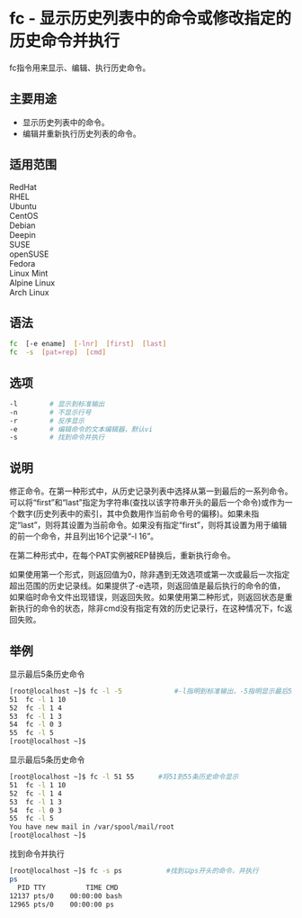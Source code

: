 # fc - 显示历史列表中的命令或修改指定的历史命令并执行
fc指令用来显示、编辑、执行历史命令。
## 主要用途
- 显示历史列表中的命令。
- 编辑并重新执行历史列表的命令。

## 适用范围

<!-- <div class="svg linux">Linux</div> -->
<div class="svg redhat">RedHat</div>
<div class="svg rhel">RHEL</div>
<div class="svg ubuntu">Ubuntu</div>
<div class="svg centos">CentOS</div>
<div class="svg debian">Debian</div>
<div class="svg deepin">Deepin</div>
<div class="svg suse">SUSE</div>
<div class="svg opensuse">openSUSE</div>
<div class="svg fedora">Fedora</div>
<div class="svg linuxmint">Linux Mint</div>
<!-- <div class="svg mxlinux">MX Linux</div> -->
<div class="svg alpinelinux">Alpine Linux</div>
<div class="svg archlinux">Arch Linux</div>

## 语法

``` bash
fc  [-e ename]  [-lnr]  [first]  [last]
fc  -s  [pat=rep]  [cmd]
```

## 选项

``` bash
-l        # 显示到标准输出
-n        # 不显示行号
-r        # 反序显示
-e        # 编辑命令的文本编辑器，默认vi
-s        # 找到命令并执行
```
## 说明

修正命令。在第一种形式中，从历史记录列表中选择从第一到最后的一系列命令。可以将“first”和“last”指定为字符串(查找以该字符串开头的最后一个命令)或作为一个数字(历史列表中的索引，其中负数用作当前命令号的偏移)。如果未指定“last”，则将其设置为当前命令。如果没有指定“first”，则将其设置为用于编辑的前一个命令，并且列出16个记录“-l 16”。

在第二种形式中，在每个PAT实例被REP替换后，重新执行命令。

如果使用第一个形式，则返回值为0，除非遇到无效选项或第一次或最后一次指定超出范围的历史记录线。如果提供了-e选项，则返回值是最后执行的命令的值，如果临时命令文件出现错误，则返回失败。如果使用第二种形式，则返回状态是重新执行的命令的状态，除非cmd没有指定有效的历史记录行，在这种情况下，fc返回失败。
## 举例

显示最后5条历史命令
``` bash
[root@localhost ~]$ fc -l -5             #-l指明到标准输出，-5指明显示最后5条
51  fc -l 1 10
52  fc -l 1 4
53  fc -l 1 3
54  fc -l 0 3
55  fc -l 5
[root@localhost ~]$
```
显示最后5条历史命令
``` bash
[root@localhost ~]$ fc -l 51 55      #将51到55条历史命令显示
51  fc -l 1 10
52  fc -l 1 4
53  fc -l 1 3
54  fc -l 0 3
55  fc -l 5
You have new mail in /var/spool/mail/root
[root@localhost ~]$
```
找到命令并执行
``` bash
[root@localhost ~]$ fc -s ps           #找到以ps开头的命令，并执行
ps
  PID TTY          TIME CMD
12137 pts/0    00:00:00 bash
12965 pts/0    00:00:00 ps
```
